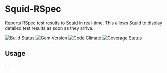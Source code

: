 # Squid-RSpec

Reports RSpec test results to [Squid](https://github.com/squidci/squid) in real-time.
This allows Squid to display detailed test results as soon as they arrive.

[![Build Status](https://secure.travis-ci.org/squidci/squid-rspec.png)](http://travis-ci.org/squidci/squid-rspec)
[![Gem Version](https://badge.fury.io/rb/squid-rspec.png)](http://badge.fury.io/rb/squid-rspec)
[![Code Climate](https://codeclimate.com/github/squidci/squid-rspec.png)](https://codeclimate.com/github/squidci/squid-rspec)
[![Coverage Status](https://coveralls.io/repos/squidci/squid-rspec/badge.png)](https://coveralls.io/r/squidci/squid-rspec)


## Usage

...
